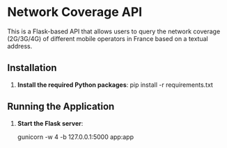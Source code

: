 # Network Coverage API

This is a Flask-based API that allows users to query the network coverage (2G/3G/4G) of different mobile operators in France based on a textual address.

## Installation
1. **Install the required Python packages**:
    pip install -r requirements.txt

## Running the Application

1. **Start the Flask server**:

   gunicorn -w 4 -b 127.0.0.1:5000 app:app

